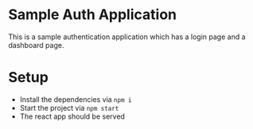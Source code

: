 # Sample Auth Application

This is a sample authentication application which has a login page and a dashboard page.

# Setup

- Install the dependencies via `npm i`
- Start the project via `npm start`
- The react app should be served 
